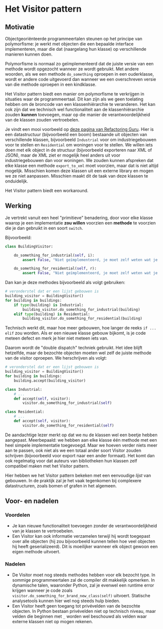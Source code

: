 # Het Visitor pattern

## Motivatie
Objectgeoriënteerde programmeertalen steunen op het principe van polymorfisme: je werkt met objecten die een bepaalde interface implementeren, maar die dat (naargelang hun klasse) op verschillende manieren kunnen doen.

Polymorfisme is normaal zo geïmplementeerd dat de juiste versie van een methode wordt opgezocht wanneer ze wordt gebruikt.
Met andere woorden, als we een methode `do_something` oproepen in een ouderklasse, wordt er andere code uitgevoerd dan wanneer we een overschreven versie van die methode oproepen in een kindklasse.

Het Visitor pattern biedt een manier om polymorfisme te verkrijgen in situaties waar de programmeertaal.
Dit kan zijn als we geen toelating hebben om de broncode van een klassenhiërarchie te veranderen.
Het kan ook zijn dat we technisch wel functionaliteit aan de klassenhiërarchie zouden **kunnen** toevoegen, maar op die manier de verantwoordelijkheid van de klassen zouden vertroebelen.

Je vindt een mooi voorbeeld op [deze pagina van Refactoring Guru](https://refactoring.guru/design-patterns/visitor).
Hier is een datastructuur (bijvoorbeeld een boom) bestaande uit objecten van verschillende klassen, bijvoorbeeld `Industrial` voor om industriegebouwen voor te stellen en `Residential` om woningen voor te stellen.
We willen iets doen met elk object in de structuur (bijvoorbeeld exporteren naar XML of JSON), maar de XML ziet er mogelijk heel anders uit voor industriegebouwen dan voor woningen.
We zouden kunnen afspreken dat elke klasse een methode `export_to_xml` moet voorzien, maar dat is niet altijd mogelijk.
Misschien komen deze klassen uit een externe library en mogen we ze niet aanpassen.
Misschien maakt dit de taak van deze klassen te onduidelijk.

Het Visitor pattern biedt een workaround.

## Werking
Je vertrekt vanuit een heel "primitieve" benadering, door voor elke klasse waarop je een implementatie **zou willen** voorzien een **methode** te voorzien die je dan gebruikt in een soort `switch`.

Bijvoorbeeld:

```python
class BuildingVisitor:

    do_something_for_industrial(self, i):
        assert False, "Niet geïmplementeerd, je moet zelf weten wat je hier doet."

    do_something_for_residential(self, r):
        assert False, "Niet geïmplementeerd, je moet zelf weten wat je hier doet."
```

Dan kan je deze methodes bijvoorbeeld als volgt gebruiken:

```python
# veronderstel dat er een lijst gebouwen is
building_visitor = BuildingVisitor()
for building in buildings:
    if type(building) is Industrial:
        building_visitor.do_something_for_industrial(building)
    elif type(building) is Residential:
        building_visitor.do_something_for_residential(building)
```

Technisch werkt dit, maar hoe meer gebouwen, hoe langer de reeks `if ... elif` zou worden. Als er een nieuwe klasse gebouw bijkomt, is je code meteen defect en merk je hier niet meteen iets van.

Daarom wordt de "double dispatch" techniek gebruikt. Het idee blijft hetzelfde, maar de bezochte objecten moeten wel zelf de juiste methode van de visitor oproepen. We herschrijven als volgt:

```python
# veronderstel dat er een lijst gebouwen is
building_visitor = BuildingVisitor()
for building in buildings:
    building.accept(building_visitor)

class Industrial:
    # ...
    def accept(self, visitor):
        visitor.do_something_for_industrial(self)

class Residential:
    # ...
    def accept(self, visitor):
        visitor.do_something_for_residential(self)
```

De aandachtige lezer merkt op dat we nu de klassen wel een beetje hebben aangepast.
Meerbepaald: we hebben aan elke klasse één methode met een heel simpele implementatie toegevoegd.
Maar we hoeven verder niets meer aan te passen, ook niet als we een totaal ander soort Visitor zouden schrijven (bijvoorbeeld voor export naar een ander formaat).
Het komt dan ook regelmatig voor dat auteurs van bibliotheken hun klassen zelf compatibel maken met het Visitor pattern.

Hier hebben we het Visitor pattern bekeken met een eenvoudige *lijst* van gebouwen.
In de praktijk zal je het vaak tegenkomen bij complexere datastructuren, zoals bomen of grafen in het algemeen.

## Voor- en nadelen

### Voordelen

- Je kan nieuwe functionaliteit toevoegen zonder de verantwoordelijkheid van je klassen te vertroebelen.
- Een Visitor kan ook informatie verzamelen terwijl hij wordt toegepast over alle objecten (hij zou bijvoorbeeld kunnen tellen hoe veel objecten hij heeft geserializeerd). Dit is moeilijker wanneer elk object gewoon een eigen methode uitvoert.

### Nadelen

- De Visitor moet nog steeds methodes hebben voor elk bezocht type. In sommige programmeertalen zal de compiler dit makkelijk opmerken. In dynamische talen, waaronder Python, zal je evenwel een runtime error krijgen wanneer je code zoals `visitor.do_something_for_brand_new_class(self)` uitvoert. Statische analysetools kunnen hier wel nog steeds hulp bieden.
- Een Visitor heeft geen toegang tot privévelden van de bezochte objecten. In Python bestaan privévelden niet op technisch niveau, maar velden die beginnen met `_` worden wel beschouwd als velden waar externe klassen niet op mogen rekenen.
